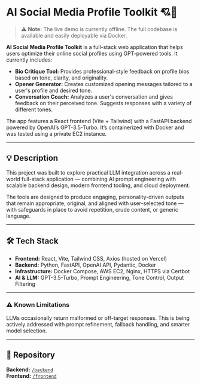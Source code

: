 # AI Social Media Profile Toolkit 💘🤖

> ⚠️ **Note:** The live demo is currently offline. The full codebase is available and easily deployable via Docker.

**AI Social Media Profile Toolkit** is a full-stack web application that helps users optimize their online social profiles using GPT-powered tools. It currently includes:

- **Bio Critique Tool:** Provides professional-style feedback on profile bios based on tone, clarity, and originality.
- **Opener Generator:** Creates customized opening messages tailored to a user's profile and desired tone.
- **Conversation Coach:** Analyzes a user's conversation and gives feedback on their perceived tone. Suggests responses with a variety of different tones.


The app features a React frontend (Vite + Tailwind) with a FastAPI backend powered by OpenAI’s GPT-3.5-Turbo. It’s containerized with Docker and was tested using a private EC2 instance.

---

## 💡 Description

This project was built to explore practical LLM integration across a real-world full-stack application — combining AI prompt engineering with scalable backend design, modern frontend tooling, and cloud deployment.

The tools are designed to produce engaging, personality-driven outputs that remain appropriate, original, and aligned with user-selected tone — with safeguards in place to avoid repetition, crude content, or generic language.

---

## 🛠️ Tech Stack

- **Frontend:** React, Vite, Tailwind CSS, Axios (hosted on Vercel)
- **Backend:** Python, FastAPI, OpenAI API, Pydantic, Docker
- **Infrastructure:** Docker Compose, AWS EC2, Nginx, HTTPS via Certbot
- **AI & LLM:** GPT-3.5-Turbo, Prompt Engineering, Tone Control, Output Filtering

---

### ⚠️ Known Limitations

LLMs occasionally return malformed or off-target responses. This is being actively addressed with prompt refinement, fallback handling, and smarter model selection.

---

## 📂 Repository

**Backend:** [`/backend`](https://github.com/zzwerling/ai-social-profile-toolkit/tree/main/backend)  
**Frontend:** [`/frontend`](https://github.com/zzwerling/ai-social-profile-toolkit/tree/main/frontend)

